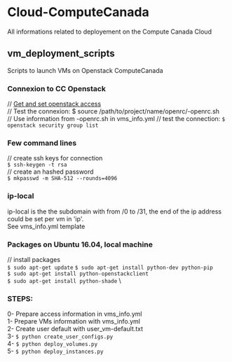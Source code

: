 # Cloud-ComputeCanada
All informations related to deployement on the Compute Canada Cloud

## vm_deployment_scripts
Scripts to launch VMs on Openstack ComputeCanada

### Connexion to CC Openstack
// [Get and set openstack access](https://docs.computecanada.ca/wiki/OpenStack_Command_Line_Clients#Connecting_CLI_to_OpenStack) \
// Test the connexion:
$ source /path/to/project/name/openrc/<project name>-openrc.sh \
// Use information from <project name>-openrc.sh in vms_info.yml
// test the connection:
`$ openstack security group list`

### Few command lines
// create ssh keys for connection \
`$ ssh-keygen -t rsa` \
// create an hashed password \
`$ mkpasswd -m SHA-512 --rounds=4096`

### ip-local
ip-local is the the subdomain with from /0 to /31, the end of the ip address could be set per vm in 'ip'. \
See vms_info.yml template

### Packages on Ubuntu 16.04, local machine
// install packages \
`$ sudo apt-get update`
`$ sudo apt-get install python-dev python-pip` \
`$ sudo apt-get install python-openstackclient` \
`$ sudo apt-get install python-shade` \

### STEPS:
0- Prepare access information in vms_info.yml \
1- Prepare VMs information with vms_info.yml \
2- Create user default with user_vm-default.txt \
3- `$ python create_user_configs.py` \
4- `$ python deploy_volumes.py` \
5- `$ python deploy_instances.py`
